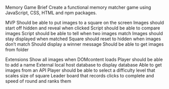 Memory Game
Brief
Create a functional memory matcher game using JavaScript, CSS, HTML and npm packages.

MVP
Should be able to put images to a square on the screen
Images should start off hidden and reveal when clicked
Script should be able to compare images
Script should be able to tell when two images match
Images should stay displayed when matched
Square should reset to hidden when images don’t match
Should display a winner message
Should be able to get images from folder

Extensions
Show all images when DOMcontent loads
Player should be able to add a name
External local host database to display database
Able to get images from an API
Player should be able to select a difficulty level that scales size of square
Leader board that records clicks to complete and speed of round and ranks them
